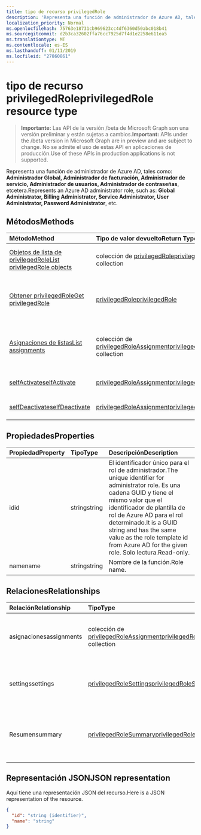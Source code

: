 ```yaml
---
title: tipo de recurso privilegedRole
description: 'Representa una función de administrador de Azure AD, tales como: **Administrador Global, Administrador de facturación, Administrador de servicio, Administrador de usuarios, Administrador de contraseñas**, etcetera.'
localization_priority: Normal
ms.openlocfilehash: 75763e18731cb969623cc4df6360d50abc018b41
ms.sourcegitcommit: d2b3ca32602ffa76cc7925d7f4d1e2258e611ea5
ms.translationtype: MT
ms.contentlocale: es-ES
ms.lasthandoff: 01/11/2019
ms.locfileid: "27860861"
---
```

# <a name="privilegedrole-resource-type"></a><span data-ttu-id="6cb04-103">tipo de recurso privilegedRole</span><span class="sxs-lookup"><span data-stu-id="6cb04-103">privilegedRole resource type</span></span>

> <span data-ttu-id="6cb04-104">**Importante:** Las API de la versión /beta de Microsoft Graph son una versión preliminar y están sujetas a cambios.</span><span class="sxs-lookup"><span data-stu-id="6cb04-104">**Important:** APIs under the /beta version in Microsoft Graph are in preview and are subject to change.</span></span> <span data-ttu-id="6cb04-105">No se admite el uso de estas API en aplicaciones de producción.</span><span class="sxs-lookup"><span data-stu-id="6cb04-105">Use of these APIs in production applications is not supported.</span></span>

<span data-ttu-id="6cb04-106">Representa una función de administrador de Azure AD, tales como: **Administrador Global, Administrador de facturación, Administrador de servicio, Administrador de usuarios, Administrador de contraseñas**, etcetera.</span><span class="sxs-lookup"><span data-stu-id="6cb04-106">Represents an Azure AD administrator role, such as: **Global Administrator, Billing Administrator, Service Administrator, User Administrator, Password Administrator**, etc.</span></span>


## <a name="methods"></a><span data-ttu-id="6cb04-107">Métodos</span><span class="sxs-lookup"><span data-stu-id="6cb04-107">Methods</span></span>

| <span data-ttu-id="6cb04-108">Método</span><span class="sxs-lookup"><span data-stu-id="6cb04-108">Method</span></span>           | <span data-ttu-id="6cb04-109">Tipo de valor devuelto</span><span class="sxs-lookup"><span data-stu-id="6cb04-109">Return Type</span></span>    |<span data-ttu-id="6cb04-110">Descripción</span><span class="sxs-lookup"><span data-stu-id="6cb04-110">Description</span></span>|
|:---------------|:--------|:----------|
|[<span data-ttu-id="6cb04-111">Objetos de lista de privilegedRole</span><span class="sxs-lookup"><span data-stu-id="6cb04-111">List privilegedRole objects</span></span>](../api/privilegedrole-list.md) | <span data-ttu-id="6cb04-112">colección de [privilegedRole](privilegedrole.md)</span><span class="sxs-lookup"><span data-stu-id="6cb04-112">[privilegedRole](privilegedrole.md) collection</span></span>|<span data-ttu-id="6cb04-113">Obtener la colección de privilegedRole.</span><span class="sxs-lookup"><span data-stu-id="6cb04-113">Get the collection of privilegedRole.</span></span>|
|[<span data-ttu-id="6cb04-114">Obtener privilegedRole</span><span class="sxs-lookup"><span data-stu-id="6cb04-114">Get privilegedRole</span></span>](../api/privilegedrole-get.md) | [<span data-ttu-id="6cb04-115">privilegedRole</span><span class="sxs-lookup"><span data-stu-id="6cb04-115">privilegedRole</span></span>](privilegedrole.md) |<span data-ttu-id="6cb04-116">Leer las propiedades y las relaciones del objeto privilegedRole.</span><span class="sxs-lookup"><span data-stu-id="6cb04-116">Read properties and relationships of privilegedRole object.</span></span>|
|[<span data-ttu-id="6cb04-117">Asignaciones de listas</span><span class="sxs-lookup"><span data-stu-id="6cb04-117">List assignments</span></span>](../api/privilegedrole-list-assignments.md) |<span data-ttu-id="6cb04-118">colección de [privilegedRoleAssignment](privilegedroleassignment.md)</span><span class="sxs-lookup"><span data-stu-id="6cb04-118">[privilegedRoleAssignment](privilegedroleassignment.md) collection</span></span>| <span data-ttu-id="6cb04-119">Obtener una colección de objetos de asignación para esta función.</span><span class="sxs-lookup"><span data-stu-id="6cb04-119">Get a assignment object collection for this role.</span></span>|
|[<span data-ttu-id="6cb04-120">selfActivate</span><span class="sxs-lookup"><span data-stu-id="6cb04-120">selfActivate</span></span>](../api/privilegedrole-selfactivate.md)|[<span data-ttu-id="6cb04-121">privilegedRoleAssignment</span><span class="sxs-lookup"><span data-stu-id="6cb04-121">privilegedRoleAssignment</span></span>](privilegedroleassignment.md)|<span data-ttu-id="6cb04-122">Activar el rol asignado.</span><span class="sxs-lookup"><span data-stu-id="6cb04-122">Activate the assigned role.</span></span>|
|[<span data-ttu-id="6cb04-123">selfDeactivate</span><span class="sxs-lookup"><span data-stu-id="6cb04-123">selfDeactivate</span></span>](../api/privilegedrole-selfdeactivate.md)|[<span data-ttu-id="6cb04-124">privilegedRoleAssignment</span><span class="sxs-lookup"><span data-stu-id="6cb04-124">privilegedRoleAssignment</span></span>](privilegedroleassignment.md)|<span data-ttu-id="6cb04-125">Desactivar el rol asignado.</span><span class="sxs-lookup"><span data-stu-id="6cb04-125">Deactivate the assigned role.</span></span>|

## <a name="properties"></a><span data-ttu-id="6cb04-126">Propiedades</span><span class="sxs-lookup"><span data-stu-id="6cb04-126">Properties</span></span>
| <span data-ttu-id="6cb04-127">Propiedad</span><span class="sxs-lookup"><span data-stu-id="6cb04-127">Property</span></span>     | <span data-ttu-id="6cb04-128">Tipo</span><span class="sxs-lookup"><span data-stu-id="6cb04-128">Type</span></span>   |<span data-ttu-id="6cb04-129">Descripción</span><span class="sxs-lookup"><span data-stu-id="6cb04-129">Description</span></span>|
|:---------------|:--------|:----------|
|<span data-ttu-id="6cb04-130">id</span><span class="sxs-lookup"><span data-stu-id="6cb04-130">id</span></span>|<span data-ttu-id="6cb04-131">string</span><span class="sxs-lookup"><span data-stu-id="6cb04-131">string</span></span>|<span data-ttu-id="6cb04-132">El identificador único para el rol de administrador.</span><span class="sxs-lookup"><span data-stu-id="6cb04-132">The unique identifier for administrator role.</span></span> <span data-ttu-id="6cb04-133">Es una cadena GUID y tiene el mismo valor que el identificador de plantilla de rol de Azure AD para el rol determinado.</span><span class="sxs-lookup"><span data-stu-id="6cb04-133">It is a GUID string and has the same value as the role template id from Azure AD for the given role.</span></span> <span data-ttu-id="6cb04-134">Solo lectura.</span><span class="sxs-lookup"><span data-stu-id="6cb04-134">Read-only.</span></span>|
|<span data-ttu-id="6cb04-135">name</span><span class="sxs-lookup"><span data-stu-id="6cb04-135">name</span></span>|<span data-ttu-id="6cb04-136">string</span><span class="sxs-lookup"><span data-stu-id="6cb04-136">string</span></span>|<span data-ttu-id="6cb04-137">Nombre de la función.</span><span class="sxs-lookup"><span data-stu-id="6cb04-137">Role name.</span></span>|

## <a name="relationships"></a><span data-ttu-id="6cb04-138">Relaciones</span><span class="sxs-lookup"><span data-stu-id="6cb04-138">Relationships</span></span>
| <span data-ttu-id="6cb04-139">Relación</span><span class="sxs-lookup"><span data-stu-id="6cb04-139">Relationship</span></span> | <span data-ttu-id="6cb04-140">Tipo</span><span class="sxs-lookup"><span data-stu-id="6cb04-140">Type</span></span>   |<span data-ttu-id="6cb04-141">Descripción</span><span class="sxs-lookup"><span data-stu-id="6cb04-141">Description</span></span>|
|:---------------|:--------|:----------|
|<span data-ttu-id="6cb04-142">asignaciones</span><span class="sxs-lookup"><span data-stu-id="6cb04-142">assignments</span></span>|<span data-ttu-id="6cb04-143">colección de [privilegedRoleAssignment](privilegedroleassignment.md)</span><span class="sxs-lookup"><span data-stu-id="6cb04-143">[privilegedRoleAssignment](privilegedroleassignment.md) collection</span></span>| <span data-ttu-id="6cb04-144">Las asignaciones de este rol.</span><span class="sxs-lookup"><span data-stu-id="6cb04-144">The assignments for this role.</span></span> <span data-ttu-id="6cb04-145">Solo lectura.</span><span class="sxs-lookup"><span data-stu-id="6cb04-145">Read-only.</span></span> <span data-ttu-id="6cb04-146">Admite valores NULL.</span><span class="sxs-lookup"><span data-stu-id="6cb04-146">Nullable.</span></span>|
|<span data-ttu-id="6cb04-147">settings</span><span class="sxs-lookup"><span data-stu-id="6cb04-147">settings</span></span>|[<span data-ttu-id="6cb04-148">privilegedRoleSettings</span><span class="sxs-lookup"><span data-stu-id="6cb04-148">privilegedRoleSettings</span></span>](privilegedrolesettings.md)| <span data-ttu-id="6cb04-149">La configuración de este rol.</span><span class="sxs-lookup"><span data-stu-id="6cb04-149">The settings for this role.</span></span> <span data-ttu-id="6cb04-150">Solo lectura.</span><span class="sxs-lookup"><span data-stu-id="6cb04-150">Read-only.</span></span> <span data-ttu-id="6cb04-151">Admite valores NULL.</span><span class="sxs-lookup"><span data-stu-id="6cb04-151">Nullable.</span></span>|
|<span data-ttu-id="6cb04-152">Resumen</span><span class="sxs-lookup"><span data-stu-id="6cb04-152">summary</span></span>|[<span data-ttu-id="6cb04-153">privilegedRoleSummary</span><span class="sxs-lookup"><span data-stu-id="6cb04-153">privilegedRoleSummary</span></span>](privilegedrolesummary.md)| <span data-ttu-id="6cb04-154">La información de resumen para este rol.</span><span class="sxs-lookup"><span data-stu-id="6cb04-154">The summary information for this role.</span></span> <span data-ttu-id="6cb04-155">Solo lectura.</span><span class="sxs-lookup"><span data-stu-id="6cb04-155">Read-only.</span></span> <span data-ttu-id="6cb04-156">Admite valores NULL.</span><span class="sxs-lookup"><span data-stu-id="6cb04-156">Nullable.</span></span>|

## <a name="json-representation"></a><span data-ttu-id="6cb04-157">Representación JSON</span><span class="sxs-lookup"><span data-stu-id="6cb04-157">JSON representation</span></span>

<span data-ttu-id="6cb04-158">Aquí tiene una representación JSON del recurso.</span><span class="sxs-lookup"><span data-stu-id="6cb04-158">Here is a JSON representation of the resource.</span></span>

<!-- {
  "blockType": "resource",
  "optionalProperties": [

  ],
  "@odata.type": "microsoft.graph.privilegedRole"
}-->

```json
{
  "id": "string (identifier)",
  "name": "string"
}

```

<!-- uuid: 8fcb5dbc-d5aa-4681-8e31-b001d5168d79
2015-10-25 14:57:30 UTC -->
<!-- {
  "type": "#page.annotation",
  "description": "privilegedRole resource",
  "keywords": "",
  "section": "documentation",
  "tocPath": ""
}-->
